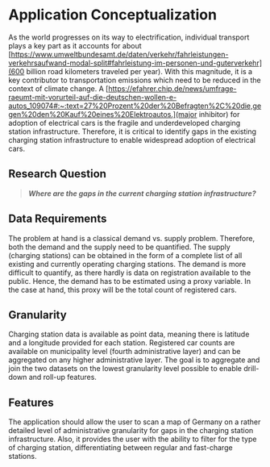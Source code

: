 # Application Conceptualization
As the world progresses on its way to electrification, individual transport plays a key part as it accounts for about [https://www.umweltbundesamt.de/daten/verkehr/fahrleistungen-verkehrsaufwand-modal-split#fahrleistung-im-personen-und-guterverkehr](600 billion road kilometers traveled per year). With this magnitude, it is a key contributor to transportation emissions which need to be reduced in the context of climate change. A [https://efahrer.chip.de/news/umfrage-raeumt-mit-vorurteil-auf-die-deutschen-wollen-e-autos_109074#:~:text=27%20Prozent%20der%20Befragten%2C%20die,gegen%20den%20Kauf%20eines%20Elektroautos.](major inhibitor) for adoption of electrical cars is the fragile and underdeveloped charging station infrastructure. Therefore, it is critical to identify gaps in the existing charging station infrastructure to enable widespread adoption of electrical cars.
## Research Question
> ***Where are the gaps in the current charging station infrastructure?***
## Data Requirements
The problem at hand is a classical demand vs. supply problem. Therefore, both the demand and the supply need to be quantified. The supply (charging stations) can be obtained in the form of a complete list of all existing and currently operating charging stations. The demand is more difficult to quantify, as there hardly is data on registration available to the public. Hence, the demand has to be estimated using a proxy variable. In the case at hand, this proxy will be the total count of registered cars.
## Granularity
Charging station data is available as point data, meaning there is latitude and a longitude provided for each station. Registered car counts are available on municipality level (fourth administrative layer) and can be aggregated on any higher administrative layer. The goal is to aggregate and join the two datasets on the lowest granularity level possible  to enable drill-down and roll-up features.
## Features
The application should allow the user to scan a map of Germany on a rather detailed level of administrative granularity for gaps in the charging station infrastructure. Also, it provides the user with the ability to filter for the type of charging station, differentiating between regular and fast-charge stations.